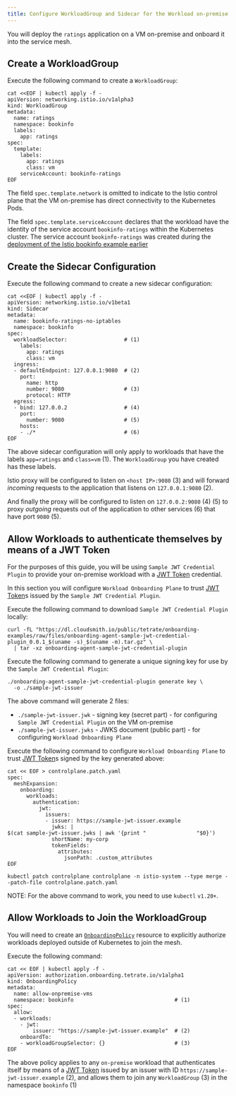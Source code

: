 ```yaml
---
title: Configure WorkloadGroup and Sidecar for the Workload on-premise
---
```


You will deploy the `ratings` application on a VM on-premise
and onboard it into the service mesh.

## Create a WorkloadGroup

Execute the following command to create a `WorkloadGroup`:

```bash{promptUser: "alice"}
cat <<EOF | kubectl apply -f -
apiVersion: networking.istio.io/v1alpha3
kind: WorkloadGroup
metadata:
  name: ratings
  namespace: bookinfo
  labels:
    app: ratings
spec:
  template:
    labels:
      app: ratings
      class: vm
    serviceAccount: bookinfo-ratings
EOF
```

The field `spec.template.network` is omitted to indicate to the Istio control
plane that the VM on-premise has direct connectivity to the Kubernetes Pods.

The field `spec.template.serviceAccount` declares that the workload have the
identity of the service account `bookinfo-ratings` within the Kubernetes cluster.
The service account `bookinfo-ratings` was created during the
[deployment of the Istio bookinfo example earlier](../aws-ec2/bookinfo)

## Create the Sidecar Configuration

Execute the following command to create a new sidecar configuration:

```bash{promptUser: "alice"}
cat <<EOF | kubectl apply -f -
apiVersion: networking.istio.io/v1beta1
kind: Sidecar
metadata:
  name: bookinfo-ratings-no-iptables
  namespace: bookinfo
spec:
  workloadSelector:                  # (1)
    labels:
      app: ratings
      class: vm
  ingress:
  - defaultEndpoint: 127.0.0.1:9080  # (2)
    port:
      name: http
      number: 9080                   # (3)
      protocol: HTTP
  egress:
  - bind: 127.0.0.2                  # (4)
    port:
      number: 9080                   # (5)
    hosts:
    - ./*                            # (6)
EOF
```

The above sidecar configuration will only apply to workloads that have the
labels `app=ratings` and `class=vm` (1). The `WorkloadGroup` you have created
has these labels.

Istio proxy will be configured to listen on `<host IP>:9080` (3) and will
forward *incoming* requests to the application that listens on `127.0.0.1:9080` (2).

And finally the proxy will be configured to listen on `127.0.0.2:9080` (4) (5) to
proxy *outgoing* requests out of the application to other services (6) that have port `9080` (5).

## Allow Workloads to authenticate themselves by means of a JWT Token

For the purposes of this guide, you will be using `Sample JWT Credential Plugin`
to provide your on-premise workload with a [JWT Token] credential.

In this section you will configure `Workload Onboarding Plane` to trust [JWT Token]s
issued by the `Sample JWT Credential Plugin`.

Execute the following command to download `Sample JWT Credential Plugin` locally:

```bash{promptUser: "alice"}
curl -fL "https://dl.cloudsmith.io/public/tetrate/onboarding-examples/raw/files/onboarding-agent-sample-jwt-credential-plugin_0.0.1_$(uname -s)_$(uname -m).tar.gz" \
  | tar -xz onboarding-agent-sample-jwt-credential-plugin
```

Execute the following command to generate a unique signing key for use by the
`Sample JWT Credential Plugin`:

```bash{promptUser: "alice"}
./onboarding-agent-sample-jwt-credential-plugin generate key \
  -o ./sample-jwt-issuer
```

The above command will generate 2 files:

* `./sample-jwt-issuer.jwk` - signing key (secret part) - for configuring
  `Sample JWT Credential Plugin` on the VM on-premise
* `./sample-jwt-issuer.jwks` - JWKS document (public part) - for configuring
  `Workload Onboarding Plane`

Execute the following command to configure `Workload Onboarding Plane` to trust
[JWT Token]s signed by the key generated above:

```bash{promptUser: "alice"}
cat << EOF > controlplane.patch.yaml
spec:
  meshExpansion:
    onboarding:
      workloads:
        authentication:
          jwt:
            issuers:
            - issuer: https://sample-jwt-issuer.example
              jwks: |
$(cat sample-jwt-issuer.jwks | awk '{print "                "$0}')
              shortName: my-corp
              tokenFields:
                attributes:
                  jsonPath: .custom_attributes
EOF

kubectl patch controlplane controlplane -n istio-system --type merge --patch-file controlplane.patch.yaml
```

NOTE: For the above command to work, you need to use `kubectl` `v1.20+`.

## Allow Workloads to Join the WorkloadGroup

You will need to create an [`OnboardingPolicy`](../../guides/setup#allow-workloads-to-join-workloadgroup)
resource to explicitly authorize workloads deployed outside of Kubernetes to join the mesh.

Execute the following command:

```bash{promptUser: "alice"}
cat << EOF | kubectl apply -f -
apiVersion: authorization.onboarding.tetrate.io/v1alpha1
kind: OnboardingPolicy
metadata:
  name: allow-onpremise-vms
  namespace: bookinfo                                # (1)
spec:
  allow:
  - workloads:
    - jwt:
        issuer: "https://sample-jwt-issuer.example"  # (2)
    onboardTo:
    - workloadGroupSelector: {}                      # (3)
EOF
```

The above policy applies to any `on-premise` workload that authenticates
itself by means of a [JWT Token] issued by an issuer with ID
`https://sample-jwt-issuer.example` (2), and allows them to join any
`WorkloadGroup` (3) in the namespace `bookinfo` (1)


[JWT Token]: https://openid.net/specs/openid-connect-core-1_0.html#IDToken

